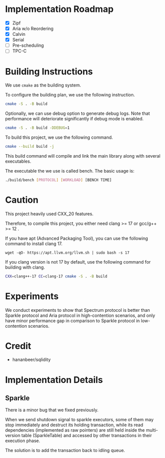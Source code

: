 # Implementation Roadmap

- [x] Zipf
- [x] Aria w/o Reordering
- [x] Calvin
- [x] Serial
- [ ] Pre-scheduling
- [ ] TPC-C

# Building Instructions

We use `cmake` as the building system.

To configure the building plan, we use the following instruction. 

```sh
cmake -S . -B build
```

Optionally, we can use debug option to generate debug logs. 
Note that performance will deteriorate significantly if debug mode is enabled. 

```sh
cmake -S . -B build -DDEBUG=1
```

To build this project, we use the following command. 

```sh
cmake --build build -j
```

This build command will compile and link the main library along with several executables. 

The executable the we use is called bench. The basic usage is: 

```sh
./build/bench [PROTOCOL] [WORKLOAD] [BENCH TIME]
```

# Caution

This project heavily used CXX_20 features. 

Therefore, to compile this project, you either need clang >= 17 or gcc/g++ >= 12 . 

If you have apt (Advanced Packaging Tool), you can use the following command to install clang 17. 

```
wget -qO- https://apt.llvm.org/llvm.sh | sudo bash -s 17
```

If you clang version is not 17 by default, use the following command for building with clang. 

```sh
CXX=clang++-17 CC=clang-17 cmake -S . -B build
```

# Experiments

We conduct experiments to show that Spectrum protocol is better than Sparkle protocol and Aria protocol in high-contention scenarios, and only have minor performance gap in comparison to Sparkle protocol in low-contention scenarios. 

# Credit

+ hananbeer/sqlidity

# Implementation Details

## Sparkle

There is a minor bug that we fixed previously. 

When we send shutdown signal to sparkle executors, some of them may stop immediately and destruct its holding transaction, while its read dependencies (implemented as raw pointers) are still held inside the multi-version table (SparkleTable) and accessed by other transactions in their execution phase. 

The solution is to add the transaction back to idling queue. 

